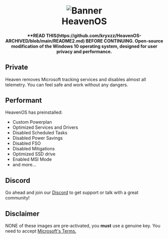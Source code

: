 <h1 align="center">
<img src="https://raw.githubusercontent.com/kryxzz/HeavenOS-ARCHIVED/main/img/banner.jpg" alt="Banner"</img>
  <br>
  HeavenOS
  <br>
</h1>
<h4 align="center"> **READ THIS(https://github.com/kryxzz/HeavenOS-ARCHIVED/blob/main/README2.md) BEFORE CONTINUING. Open-source modification of the Windows 10 operating system, designed for user privacy and performance. </h4>

<h2> Private </h2>

Heaven removes Microsoft tracking services and disables almost all telemetry.
You can feel safe and work without any dangers.

<h2> Performant </h2>

HeavenOS has preinstalled:

- Custom Powerplan
- Optimized Services and Drivers
- Disabled Scheduled Tasks
- Disabled Power Savings
- Disabled FSO
- Disabled Mitigations
- Optimized SSD drive
- Enabled MSI Mode
- and more...

<h2> Discord </h2>

Go ahead and join our [Discord](https://dsc.gg/heavenos) to get support or talk with a great community!

<h2> Disclaimer </h2>

NONE of these images are pre-activated, you **must** use a genuine key.
You need to accept [Microsoft's Terms.](https://www.microsoft.com/en-us/Useterms/Retail/Windows/10/UseTerms_Retail_Windows_10_English.htm)
